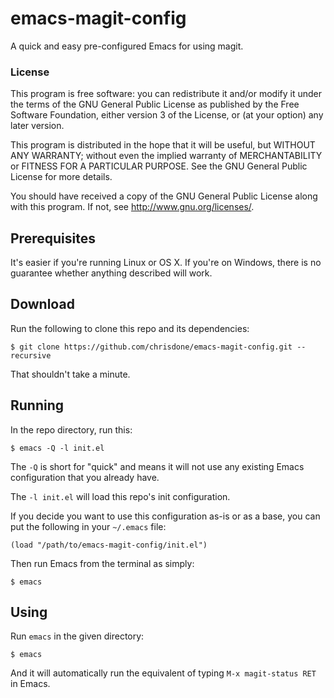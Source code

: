 # emacs-magit-config

A quick and easy pre-configured Emacs for using magit.

### License

This program is free software: you can redistribute it and/or modify
it under the terms of the GNU General Public License as published by
the Free Software Foundation, either version 3 of the License, or
(at your option) any later version.

This program is distributed in the hope that it will be useful,
but WITHOUT ANY WARRANTY; without even the implied warranty of
MERCHANTABILITY or FITNESS FOR A PARTICULAR PURPOSE.  See the
GNU General Public License for more details.

You should have received a copy of the GNU General Public License
along with this program. If not, see <http://www.gnu.org/licenses/>.

## Prerequisites

It's easier if you're running Linux or OS X. If you're on Windows,
there is no guarantee whether anything described will work.

## Download

Run the following to clone this repo and its dependencies:

    $ git clone https://github.com/chrisdone/emacs-magit-config.git --recursive

That shouldn't take a minute.

## Running

In the repo directory, run this:

    $ emacs -Q -l init.el

The `-Q` is short for "quick" and means it will not use any existing
Emacs configuration that you already have.

The `-l init.el` will load this repo's init configuration.

If you decide you want to use this configuration as-is or as a base,
you can put the following in your `~/.emacs` file:

    (load "/path/to/emacs-magit-config/init.el")

Then run Emacs from the terminal as simply:

    $ emacs

## Using

Run `emacs` in the given directory:

    $ emacs

And it will automatically run the equivalent of typing `M-x
magit-status RET` in Emacs.
